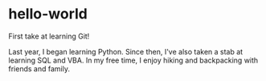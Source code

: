 # hello-world
First take at learning Git!

Last year, I began learning Python. Since then, I've also taken a stab at learning SQL and VBA.
In my free time, I enjoy hiking and backpacking with friends and family.
